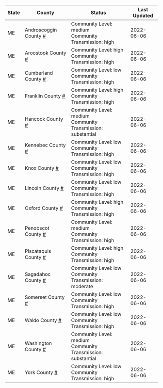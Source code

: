 State | County | Status | Last Updated
--- | --- | --- | --- 
ME | Androscoggin County <a href="#androscoggin_county">#</a> | <a name="androscoggin_county"></a>Community Level: medium<br/>Community Transmission: high | 2022-06-06
ME | Aroostook County <a href="#aroostook_county">#</a> | <a name="aroostook_county"></a>Community Level: high<br/>Community Transmission: high | 2022-06-06
ME | Cumberland County <a href="#cumberland_county">#</a> | <a name="cumberland_county"></a>Community Level: low<br/>Community Transmission: high | 2022-06-06
ME | Franklin County <a href="#franklin_county">#</a> | <a name="franklin_county"></a>Community Level: high<br/>Community Transmission: high | 2022-06-06
ME | Hancock County <a href="#hancock_county">#</a> | <a name="hancock_county"></a>Community Level: medium<br/>Community Transmission: substantial | 2022-06-06
ME | Kennebec County <a href="#kennebec_county">#</a> | <a name="kennebec_county"></a>Community Level: low<br/>Community Transmission: high | 2022-06-06
ME | Knox County <a href="#knox_county">#</a> | <a name="knox_county"></a>Community Level: low<br/>Community Transmission: high | 2022-06-06
ME | Lincoln County <a href="#lincoln_county">#</a> | <a name="lincoln_county"></a>Community Level: low<br/>Community Transmission: high | 2022-06-06
ME | Oxford County <a href="#oxford_county">#</a> | <a name="oxford_county"></a>Community Level: high<br/>Community Transmission: high | 2022-06-06
ME | Penobscot County <a href="#penobscot_county">#</a> | <a name="penobscot_county"></a>Community Level: medium<br/>Community Transmission: high | 2022-06-06
ME | Piscataquis County <a href="#piscataquis_county">#</a> | <a name="piscataquis_county"></a>Community Level: high<br/>Community Transmission: high | 2022-06-06
ME | Sagadahoc County <a href="#sagadahoc_county">#</a> | <a name="sagadahoc_county"></a>Community Level: low<br/>Community Transmission: moderate | 2022-06-06
ME | Somerset County <a href="#somerset_county">#</a> | <a name="somerset_county"></a>Community Level: low<br/>Community Transmission: high | 2022-06-06
ME | Waldo County <a href="#waldo_county">#</a> | <a name="waldo_county"></a>Community Level: low<br/>Community Transmission: high | 2022-06-06
ME | Washington County <a href="#washington_county">#</a> | <a name="washington_county"></a>Community Level: medium<br/>Community Transmission: substantial | 2022-06-06
ME | York County <a href="#york_county">#</a> | <a name="york_county"></a>Community Level: low<br/>Community Transmission: high | 2022-06-06
